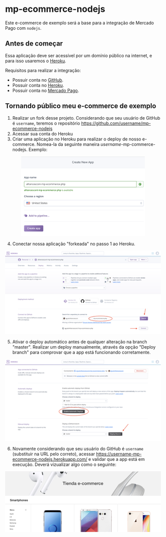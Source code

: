 # mp-ecommerce-nodejs

Este e-commerce de exemplo será a base para a integração de Mercado Pago com `nodejs`.

## Antes de começar

Essa aplicação deve ser acessível por um domínio público na internet, e para isso usaremos o [Heroku](https://heroku.com).

Requisitos para realizar a integração: 
* Possuir conta no [GitHub](http://github.com).
* Possuir conta no [Heroku](https://heroku.com).
* Possuir conta no [Mercado Pago](https://www.mercadopago.com.br).

## Tornando público meu e-commerce de exemplo

1. Realizar un fork desse projeto. Considerando que seu usuário de GitHub é `username`, teremos o repositório https://github.com/username/mp-ecommerce-nodejs
2. Acessar sua conta do Heroku
3. Criar uma aplicação no Heroku para realizar o deploy de nosso e-commerce. Nomea-la da seguinte maneira *username*-mp-commerce-nodejs. Exemplo:
<div style="text-align: center;" >
<img src="docs/step0.png" width=400 />
</div>

4. Conectar nossa aplicação "forkeada" no passo 1 ao Heroku.
<div style="text-align: center;" >
<img src="docs/step1.png" width=800 />
</div>

5. Ativar o deploy automático antes de qualquer alteração na branch "master". Realizar um deploy manualmente, através da opção "Deploy branch" para comprovar que a app está funcionando corretamente.
<div style="text-align: center;" >
<img src="docs/step2.png" width=800 />
</div>

6. Novamente considerando que seu usuário do GitHub é `username` (substituir na URL pelo correto), acessar https://username-mp-ecommerce-nodejs.herokuapp.com/ e validar que a app está em execução. Deverá vizualizar algo como o seguinte:
<div style="text-align: center;" >
<img src="docs/step3.png" width=800 />
</div>